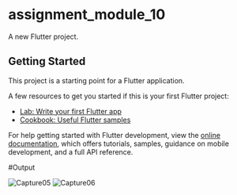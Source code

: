 # assignment_module_10

A new Flutter project.

## Getting Started

This project is a starting point for a Flutter application.

A few resources to get you started if this is your first Flutter project:

- [Lab: Write your first Flutter app](https://docs.flutter.dev/get-started/codelab)
- [Cookbook: Useful Flutter samples](https://docs.flutter.dev/cookbook)

For help getting started with Flutter development, view the
[online documentation](https://docs.flutter.dev/), which offers tutorials,
samples, guidance on mobile development, and a full API reference.

#Output

![Capture05](https://github.com/Satyajit033/module_10_assignment/assets/136805992/e1edad7f-7712-4839-afac-9d9473476771)
![Capture06](https://github.com/Satyajit033/module_10_assignment/assets/136805992/27fe6e21-0381-4771-a55e-d6cc2044c99f)
